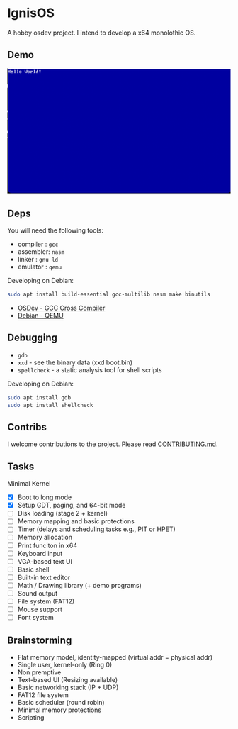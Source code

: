 # IgnisOS

A hobby osdev project. I intend to develop a x64 monolothic OS.

## Demo

![OS](./demo.png)

## Deps

You will need the following tools:

- compiler : `gcc`
- assembler: `nasm`
- linker   : `gnu ld`
- emulator : `qemu`

Developing on Debian:

```sh
sudo apt install build-essential gcc-multilib nasm make binutils
```

- [OSDev - GCC Cross Compiler](https://wiki.osdev.org/GCC_Cross-Compiler)
- [Debian - QEMU](https://wiki.debian.org/QEMU)

## Debugging

- `gdb`
- `xxd` - see the binary data (xxd boot.bin)
- `spellcheck` -  a static analysis tool for shell scripts

Developing on Debian:

```sh
sudo apt install gdb
sudo apt install shellcheck
```

## Contribs

I welcome contributions to the project. Please read [CONTRIBUTING.md](./CONTRIBUTING.md).

## Tasks

Minimal Kernel

- [x] Boot to long mode
- [x] Setup GDT, paging, and 64-bit mode
- [ ] Disk loading (stage 2 + kernel)
- [ ] Memory mapping and basic protections
- [ ] Timer (delays and scheduling tasks e.g., PIT or HPET)
- [ ] Memory allocation
- [ ] Print funciton in x64
- [ ] Keyboard input
- [ ] VGA-based text UI
- [ ] Basic shell
- [ ] Built-in text editor
- [ ] Math / Drawing library (+ demo programs)
- [ ] Sound output
- [ ] File system (FAT12)
- [ ] Mouse support
- [ ] Font system

## Brainstorming

- Flat memory model, identity-mapped (virtual addr = physical addr)
- Single user, kernel-only (Ring 0)
- Non premptive
- Text-based UI (Resizing available)
- Basic networking stack (IP + UDP)
- FAT12 file system
- Basic scheduler (round robin)
- Minimal memory protections
- Scripting

